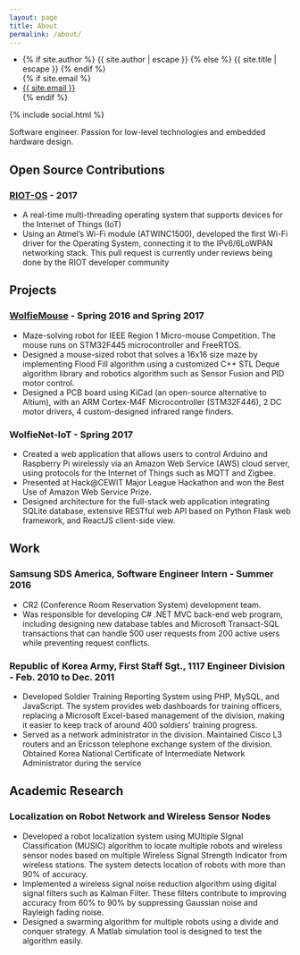 ```yaml
---
layout: page
title: About
permalink: /about/
---
```


<div>
    <ul class="contact-list">
        <li>
            {% if site.author %}
              {{ site.author | escape }}
            {% else %}
              {{ site.title | escape }}
            {% endif %}
        </li>
        {% if site.email %}
        <li><a href="mailto:{{ site.email }}">{{ site.email }}</a></li>
        {% endif %}
    </ul>
</div>

<div>
    {% include social.html %}
</div>

Software engineer. Passion for low-level technologies and embedded hardware design.


## Open Source Contributions

### [RIOT-OS](http://www.github.com/RIOT-OS/RIOT) - 2017

* A real-time multi-threading operating system that supports devices for the Internet of Things (IoT)
* Using an Atmel’s Wi-Fi module (ATWINC1500), developed the first Wi-Fi driver for the Operating System, connecting it to the IPv6/6LoWPAN networking stack. This pull request is currently under reviews being done by the RIOT developer community


## Projects

### [WolfieMouse](http://www.github.com/kbumsik/WolfieMouse) - Spring 2016 and Spring 2017

* Maze-solving robot for IEEE Region 1 Micro-mouse Competition. The mouse runs on STM32F445 microcontroller and FreeRTOS.
* Designed a mouse-sized robot that solves a 16x16 size maze by implementing Flood Fill algorithm using a customized C++ STL Deque algorithm library and robotics algorithm such as Sensor Fusion and PID motor control. 
* Designed a PCB board using KiCad (an open-source alternative to Altium), with an ARM Cortex-M4F Microcontroller (STM32F446), 2 DC motor drivers, 4 custom-designed infrared range finders.

### WolfieNet-IoT - Spring 2017

* Created a web application that allows users to control Arduino and Raspberry Pi wirelessly via an Amazon Web Service (AWS) cloud server, using protocols for the Internet of Things such as MQTT and Zigbee.
* Presented at Hack@CEWIT Major League Hackathon and won the Best Use of Amazon Web Service Prize.
* Designed architecture for the full-stack web application integrating SQLite database, extensive RESTful web API based on Python Flask web framework, and ReactJS client-side view. 


## Work

### Samsung SDS America, Software Engineer Intern - Summer 2016

* CR2 (Conference Room Reservation System) development team.
* Was responsible for developing C# .NET MVC back-end web program, including designing new database tables and Microsoft Transact-SQL transactions that can handle 500 user requests from 200 active users while preventing request conflicts.

### Republic of Korea Army, First Staff Sgt., 1117 Engineer Division - Feb. 2010 to Dec. 2011

* Developed Soldier Training Reporting System using PHP, MySQL, and JavaScript. The system provides web dashboards for training officers, replacing a Microsoft Excel-based management of the division, making it easier to keep track of around 400 soldiers’ training progress.
* Served as a network administrator in the division. Maintained Cisco L3 routers and an Ericsson telephone exchange system of the division. Obtained Korea National Certificate of Intermediate Network Administrator during the service

## Academic Research

### Localization on Robot Network and Wireless Sensor Nodes

* Developed a robot localization system using MUltiple SIgnal Classification (MUSIC) algorithm to locate multiple robots and wireless sensor nodes based on multiple Wireless Signal Strength Indicator from wireless stations. The system detects location of robots with more than 90% of accuracy.
* Implemented a wireless signal noise reduction algorithm using digital signal filters such as Kalman Filter. These filters contribute to improving accuracy from 60% to 90% by suppressing Gaussian noise and Rayleigh fading noise. 
* Designed a swarming algorithm for multiple robots using a divide and conquer strategy. A Matlab simulation tool is designed to test the algorithm easily.
